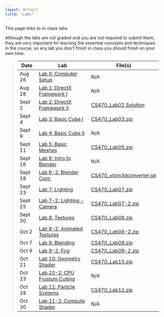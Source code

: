 ```yaml
---
layout: default
title: "Labs"
---
```


This page links to in-class labs.

Although the labs are not graded and you are not required to submit them, they are very important for learning the essential concepts and techniques in the course, so any lab you don't finish in class you should finish on your own time.

> Date | Lab | File(s)
> ---- | --- | -------
> Aug 26 | [Lab 0: Computer Setup](lab00.html) | N/A
> Aug 28 | [Lab 1: DirectX Framework I](lab01.html) | N/A
> Sept 2 | [Lab 2: DirectX Framework II](lab02.html) | [CS470_Lab02 Solution](sol/CS470_Lab02.zip)
> Sept 4 | [Lab 3: Basic Cube I](lab03.html) | [CS470_Lab03.zip](src/CS470_Lab03.zip)
> Sept 9 | [Lab 4: Basic Cube II](lab04.html) | N/A
> Sept 11 | [Lab 5: Basic Meshes](lab05.html) | [CS470_Lab05.zip](src/CS470_Lab05.zip)
> Sept 16 | [Lab 6: Intro to Blender](lab06.html) | N/A
> Sept 18 | [Lab 6-2: Blender Cont.](lab06-2.html) | [CS470_xtom3dconverter.jar](src/CS470_xtom3dconverter.jar)
> Sept 23 | [Lab 7: Lighting](lab07.html) | [CS470_Lab07.zip](src/CS470_Lab07.zip)
> Sept 25 | [Lab 7-2: Lighting - Camera](lab07-2.html) | [CS470_Lab07-2.zip](src/CS470_Lab07-2.zip)
> Sept 30 | [Lab 8: Textures](lab08.html) | [CS470_Lab08.zip](src/CS470_Lab08.zip)
> Oct 2   | [Lab 8-2: Animated Textures](lab08-2.html) | [CS470_Lab08-2.zip](src/CS470_Lab08-2.zip)
> Oct 7 | [Lab 9: Blending](lab09.html) | [CS470_Lab09.zip](src/CS470_Lab09.zip)
> Oct 9 | [Lab 9-2: Fog](lab09-2.html) | [CS470_Lab09-2.zip](src/CS470_Lab09-2.zip)
> Oct 21 | [Lab 10: Geometry Shader](lab10.html) | [CS470_Lab10.zip](src/CS470_Lab10.zip)
> Oct 23 | [Lab 10-2: CPU Frustum Culling](http://www.braynzarsoft.net/index.php?p=D3D11VFCulling) | N/A
> Oct 28 | [Lab 11: Particle Systems](lab11.html) | [CS470_Lab11.zip](src/CS470_Lab11.zip)
> Oct 30 | [Lab 11-2: Compute Shader](lab11-2.html) | N/A
